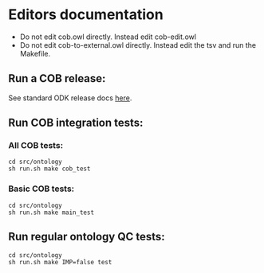 # Editors documentation


- Do not edit cob.owl directly. Instead edit cob-edit.owl
- Do not edit cob-to-external.owl directly. Instead edit the tsv and run the Makefile.

## Run a COB release:

See standard ODK release docs [here](odk-workflows/ReleaseWorkflow.md).

## Run COB integration tests:

### All COB tests:
```
cd src/ontology
sh run.sh make cob_test
```

### Basic COB tests:
```
cd src/ontology
sh run.sh make main_test
```

## Run regular ontology QC tests:

```
cd src/ontology
sh run.sh make IMP=false test
```

